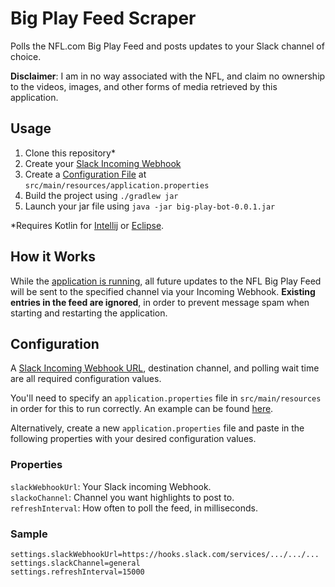 # Big Play Feed Scraper

Polls the NFL.com Big Play Feed and posts updates to your Slack channel of choice.

**Disclaimer**: I am in no way associated with the NFL, and claim no ownership to the videos, images, and other forms of media
retrieved by this application.

## Usage

1. Clone this repository*
2. Create your [Slack Incoming Webhook](https://my.slack.com/services/new/incoming-webhook/)
3. Create a [Configuration File](#configuration) at `src/main/resources/application.properties`
4. Build the project using `./gradlew jar`
5. Launch your jar file using `java -jar big-play-bot-0.0.1.jar`

\*Requires Kotlin for [Intellij](https://plugins.jetbrains.com/plugin/6954-kotlin) or [Eclipse](http://marketplace.eclipse.org/content/kotlin-plugin-eclipse).

## How it Works

While the [application is running](#usage), all future updates to the NFL Big Play Feed will be sent to the specified channel
via your Incoming Webhook. **Existing entries in the feed are ignored**, in order to prevent message spam when starting
and restarting the application.

## Configuration

A [Slack Incoming Webhook URL](https://my.slack.com/services/new/incoming-webhook/), destination channel, and polling wait time are 
all required configuration values.

You'll need to specify an `application.properties` file in `src/main/resources` in order
for this to run correctly. An example can be found [here](https://github.com/twbarber/big-play-bot/blob/master/src/main/resources/application.properties.example).

Alternatively, create a new `application.properties` file and paste in the following properties
with your desired configuration values. 

### Properties

`slackWebhookUrl`: Your Slack incoming Webhook.  
`slackoChannel`: Channel you want highlights to post to.  
`refreshInterval`: How often to poll the feed, in milliseconds.

### Sample

```
settings.slackWebhookUrl=https://hooks.slack.com/services/.../.../...
settings.slackChannel=general
settings.refreshInterval=15000
```


